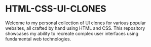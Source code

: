 # HTML-CSS-UI-CLONES
Welcome to my personal collection of UI clones for various popular websites, all crafted by hand using HTML and CSS. This repository showcases my ability to recreate complex user interfaces using fundamental web technologies.

